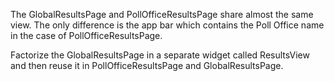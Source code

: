 The GlobalResultsPage and PollOfficeResultsPage share almost the same view. The only
difference is the app bar which contains the Poll Office name in the case of
PollOfficeResultsPage.

Factorize the GlobalResultsPage in a separate widget called ResultsView and then reuse it
in PollOfficeResultsPage and GlobalResultsPage.